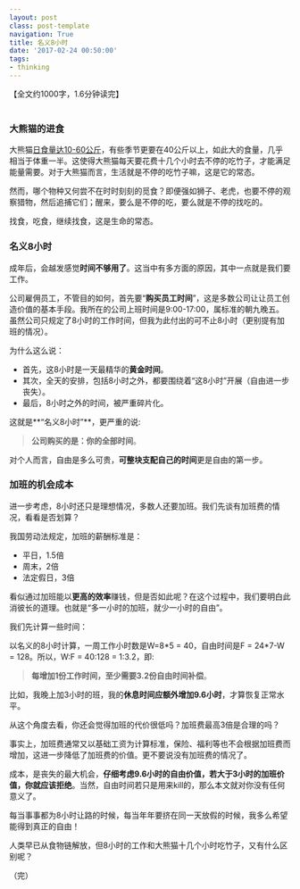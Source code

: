 ```yaml
---
layout: postclass: post-templatenavigation: True
title: 名义8小时
date: '2017-02-24 00:50:00'
tags:
- thinking
---
```


【全文约1000字，1.6分钟读完】
<div id="player1" class="aplayer" style="margin-bottom: 40px"></div>

### 大熊猫的进食
大熊猫[日食量达10-60公斤](http://panda.china.com.cn/2010-06/29/content_20381363.htm)，有些季节更要在40公斤以上，如此大的食量，几乎相当于体重一半。这使得大熊猫每天要花费十几个小时去不停的吃竹子，才能满足能量需要。对于大熊猫而言，生活就是不停的吃竹子嘛，这是它的常态。

然而，哪个物种又何尝不在时时刻刻的觅食？即便强如狮子、老虎，也要不停的观察猎物，然后追捕它们；醒来，要么是不停的吃，要么就是不停的找吃的。

找食，吃食，继续找食，这是生命的常态。

### 名义8小时

成年后，会越发感觉**时间不够用了**。这当中有多方面的原因，其中一点就是我们要工作。

公司雇佣员工，不管目的如何，首先要“**购买员工时间**”，这是多数公司让让员工创造价值的基本手段。我所在的公司上班时间是9:00-17:00，属标准的朝九晚五。虽然公司只规定了8小时的工作时间，但我为此付出的可不止8小时（更别提有加班的情况）。

为什么这么说：

* 首先，这8小时是一天最精华的**黄金时间**。
* 其次，全天的安排，包括8小时之外，都要围绕着“这8小时”开展（自由进一步丧失）。
* 最后，8小时之外的时间，被严重碎片化。

这就是**“名义8小时”**，更严重的说:
>**公司购买的是：你的全部时间**。

对个人而言，自由是多么可贵，**可整块支配自己的时间**更是自由的第一步。

### 加班的机会成本
进一步考虑，8小时还只是理想情况，多数人还要加班。我们先谈有加班费的情况，看看是否划算？

我国劳动法规定，加班的薪酬标准是：

* 平日，1.5倍
* 周末，2倍
* 法定假日，3倍

看似通过加班能以**更高的效率**赚钱，但是否如此呢？在这个过程中，我们要明白此消彼长的道理。也就是“多一小时的加班，就少一小时的自由”。

我们先计算一些时间：

以名义的8小时计算，一周工作小时数是W=8\*5 = 40，自由时间是F = 24\*7-W = 128。所以，W:F = 40:128 = 1:3.2，即:

>**每增加1份工作时间，至少需要3.2份自由时间补偿**。

比如，我晚上加3小时的班，我的**休息时间应额外增加9.6小时**，才算恢复正常水平。

从这个角度去看，你还会觉得加班的代价很低吗？加班费最高3倍是合理的吗？

事实上，加班费通常又以基础工资为计算标准，保险、福利等也不会根据加班费而增加，这进一步降低了加班费的价值。更不要说没有加班费的情况了。

成本，是丧失的最大机会，**仔细考虑9.6小时的自由价值，若大于3小时的加班价值，你就应该拒绝**。当然，自由时间若只是用来kill的，那么本文就对你没有任何意义了。

每当事事都为8小时让路的时候，每当年年要挤在同一天放假的时候，我多么希望能得到真正的自由！

人类早已从食物链解放，但8小时的工作和大熊猫十几个小时吃竹子，又有什么区别呢？

（完）
<!-- 修正ghost博客默认主题对button的设置导致aplayer播放器按钮未知错乱-->
<style type="text/css">
.aplayer-icon {min-height:0;}
</style>

<!-- 引入aplayer播放器-->
<script src="https://cdn.bootcss.com/aplayer/1.6.0/APlayer.min.js"></script>

<!-- aplayer播放器配置-->
<script>
var ap = new APlayer({
    element: document.getElementById('player1'),                       // Optional, player element
    narrow: false,                                                     // Optional, narrow style
    autoplay: false,                                                    // Optional, autoplay song(s), not supported by mobile browsers
    showlrc: 0,                                                        // Optional, show lrc, can be 0, 1, 2, see: ###With lrc
    mutex: true,                                                       // Optional, pause other players when this player playing
    theme: '#e6d0b2',                                                  // Optional, theme color, default: #b7daff
   mode: 'order',                                                    // Optional, play mode, can be `random` `single` `circulation`(loop) `order`(no loop), default: `circulation`
    preload: 'metadata',                                               // Optional, the way to load music, can be 'none' 'metadata' 'auto', default: 'auto'
  //  listmaxheight: '513px',                                             // Optional, max height of play list
    music: {                                                           // Required, music info, see: ###With playlist
        title: '名义8小时',                                          // Required, music title
        author: ' 朗读者：顾唐散人',                          // Required, music author
        url: 'http://ok4jsyu7n.bkt.clouddn.com/content/auido/2017/05/more-than-8-hours-v2.mp3',  // Required, music url
        pic: 'http://ok4jsyu7n.bkt.clouddn.com/content/images/touxiang200705.jpgface-coolart-360x360.jpg',  // Optional, music picture
      
    }
});

ap.volume(100);
</script>
